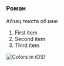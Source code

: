 ### Роман
Абзац текста об мне 
1. First item
2. Second item
3. Third item

![Colors in iOS!](https://github.com/RomanVakulenko/gitFinalNetology/raw/master/[image](https://github.com/RomanVakulenko/gitFinalNetology/blob/master/Colors.png)/Colors.png "Colors")
